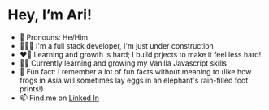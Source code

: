 # Hey, I’m Ari! #
- 🚻 Pronouns: He/Him
- 👷🏽‍♂️ I'm a full stack developer, I'm just under construction 
- ❤️‍🔥 Learning and growth is hard; I build prjects to make it feel less hard!
- 💪🏽 Currently learning and growing my Vanilla Javascript skills
- 🐘 Fun fact: I remember a lot of fun facts without meaning to (like how frogs in Asia will sometimes lay eggs in an elephant's rain-filled foot prints!)
- 📫 Find me on [Linked In](https://www.linkedin.com/in/ari-j-jackson/)
